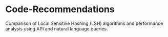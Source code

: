 # Code-Recommendations
Comparison of Local Sensitive Hashing (LSH) algorithms and performance analysis using API and natural language queries.
